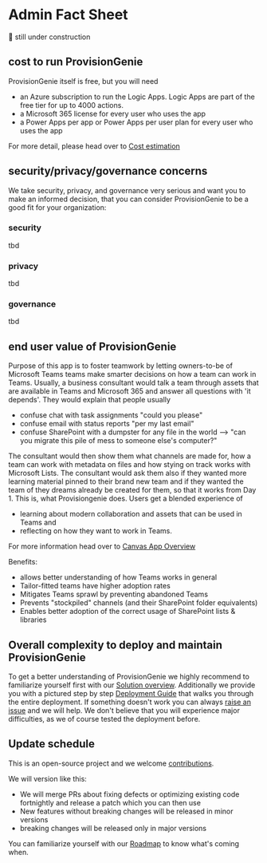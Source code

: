 # Admin Fact Sheet

🚨 still under construction

## cost to run ProvisionGenie

ProvisionGenie itself is free, but you will need 

* an Azure subscription  to run the Logic Apps. Logic Apps are part of the free tier for up to 4000 actions. 
* a Microsoft 365 license for every user who uses the app
* a Power Apps per app or Power Apps per user plan for every user who uses the app

For more detail, please head over to [Cost estimation](CostEstimation.md)

## security/privacy/governance concerns

We take security, privacy, and governance very serious and want you to make an informed decision, that you can consider ProvisionGenie to be a good fit for your organization: 

### security

tbd

### privacy

tbd

### governance

tbd

## end user value of ProvisionGenie

Purpose of this app is to foster teamwork by letting owners-to-be of Microsoft Teams teams make smarter decisions on how a team can work in Teams. Usually, a business consultant would talk a team through assets that are available in Teams and Microsoft 365 and answer all questions with 'it depends'. They would explain that people usually

* confuse chat with task assignments "could you please"
* confuse email with status reports "per my last email"
* confuse SharePoint with a dumpster for any file in the world --> "can you migrate this pile of mess to someone else's computer?"

The consultant would then show them what channels are made for, how a team can work with metadata on files and how stying on track works with Microsoft Lists. The consultant would ask them also if they wanted more learning material pinned to their brand new team and if they wanted the team of they dreams already be created for them, so that it works from Day 1. This is, what Provisiongenie does. Users get a blended experience of 

- learning about modern collaboration and assets that can be used in Teams and 
- reflecting on how they want to work in Teams. 

For more information head over to [Canvas App Overview](https://github.com/ProvisionGenie/ProvisionGenie/blob/main/Docs/CanvasAppOverview.md#high-level-overview-on-what-the-canvas-app-does)

Benefits: 

* allows better understanding of how Teams works in general
* Tailor-fitted teams have higher adoption rates
* Mitigates Teams sprawl by preventing abandoned Teams
* Prevents "stockpiled" channels (and their SharePoint folder equivalents)
* Enables better adoption of the correct usage of SharePoint lists & libraries

## Overall complexity to deploy and maintain ProvisionGenie

To get a better understanding of ProvisionGenie we highly recommend to familiarize yourself first with our [Solution overview](https://github.com/ProvisionGenie/ProvisionGenie/blob/main/Docs/SolutionOverview.md). Additionally we provide you with a pictured step by step [Deployment Guide](DeploymentGuide.md) that walks you through the entire deployment. If something doesn't work you can always [raise an issue](https://github.com/ProvisionGenie/ProvisionGenie/issues/new/choose) and we will help. We don't believe that you will experience major difficulties, as we of course tested the deployment before. 

## Update schedule 

This is an open-source project and we welcome [contributions](https://github.com/ProvisionGenie/ProvisionGenie/blob/main/CONTRIBUTINGt.md). 

We will version like this:

* We will merge PRs about fixing defects or optimizing existing code fortnightly and release a patch which you can then use
* New features without breaking changes will be released in minor versions
* breaking changes will be released only in major versions

You can familiarize yourself with our [Roadmap](https://github.com/ProvisionGenie/ProvisionGenie/blob/main/Docs/Roadmap.md) to know what's coming when. 

